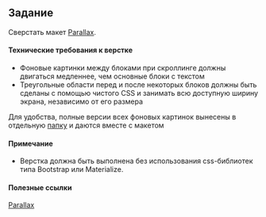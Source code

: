 ## Задание

Сверстать макет [Parallax](https://www.figma.com/file/L1d72K9WVTqCfWSW9tk5IJ/Parallax2?node-id=0%3A1). 

#### Технические требования к верстке

- Фоновые картинки между блоками при скроллинге должны двигаться медленнее, чем основные блоки с текстом
- Треугольные области перед и после некоторых блоков должны быть сделаны с помощью чистого CSS и занимать всю доступную ширину экрана, независимо от его размера

Для удобства, полные версии всех фоновых картинок вынесены в отдельную [папку](img) и даются вместе с макетом 

#### Примечание
- Верстка должна быть выполнена без использования css-библиотек типа Bootstrap или Materialize.

#### Полезные ссылки

[Parallax](https://dan-it.gitlab.io/fe-book/programming_essentials/html_css/lesson13_animation_parallax/parallax.html)
